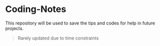# Coding-Notes
This repository will be used to save the tips and codes for help in future projects.

> Rarely updated due to time constraints